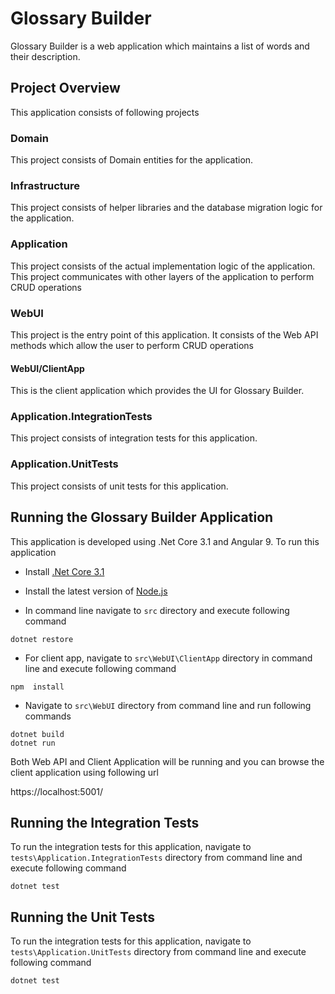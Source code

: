 # Glossary Builder
Glossary Builder is a web application which maintains a list of words and their description.

## Project Overview
This application consists of following projects

### Domain
This project consists of Domain entities for the application.

### Infrastructure
This project consists of helper libraries and the database migration logic for the application.

### Application
This project consists of the actual implementation logic of the application. This project communicates with other layers of the application to perform CRUD operations

### WebUI
This project is the entry point of this application. It consists of the Web API methods which allow the user to perform CRUD operations

#### WebUI/ClientApp
This is the client application which provides the UI for Glossary Builder.

### Application.IntegrationTests
This project consists of integration tests for this application. 

### Application.UnitTests
This project consists of unit tests for this application.

## Running the Glossary Builder Application
This application is developed using .Net Core 3.1 and Angular 9. To run this application
- Install [.Net Core 3.1](https://dotnet.microsoft.com/download/dotnet-core/3.1)

- Install the latest version of [Node.js](https://nodejs.org/en/download/)

- In command line navigate to `src` directory and execute following command
```
dotnet restore
```

- For client app, navigate to `src\WebUI\ClientApp` directory in command line and execute following command
```
npm  install
```

- Navigate to `src\WebUI` directory from command line and run following commands
```
dotnet build
dotnet run
```

Both Web API and Client Application will be running and you can browse the client application using following url

https://localhost:5001/

## Running the Integration Tests
To run the integration tests for this application, navigate to `tests\Application.IntegrationTests` directory from command line and execute following command
```
dotnet test
```

## Running the Unit Tests
To run the integration tests for this application, navigate to `tests\Application.UnitTests` directory from command line and execute following command
```
dotnet test
```
